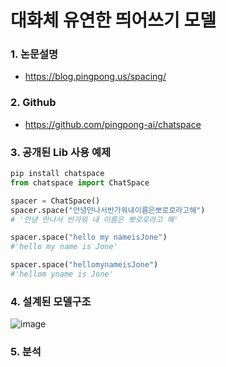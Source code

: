 # 대화체 유연한 띄어쓰기 모델

### 1. 논문설명
- https://blog.pingpong.us/spacing/

### 2. Github
- https://github.com/pingpong-ai/chatspace

### 3. 공개된 Lib 사용 예제
```python
pip install chatspace
from chatspace import ChatSpace

spacer = ChatSpace()
spacer.space("안녕만나서반가워내이름은뽀로로라고해")
# '안녕 만나서 반가워 내 이름은 뽀로로라고 해'

spacer.space("hello my nameisJone")
#'hello my name is Jone'

spacer.space("hellomynameisJone")
#'hellom yname is Jone'
```
### 4. 설계된 모델구조
![image](https://user-images.githubusercontent.com/45334819/62551896-bfe4c180-b8a7-11e9-8756-26b12a7b6435.png)  

### 5. 분석
